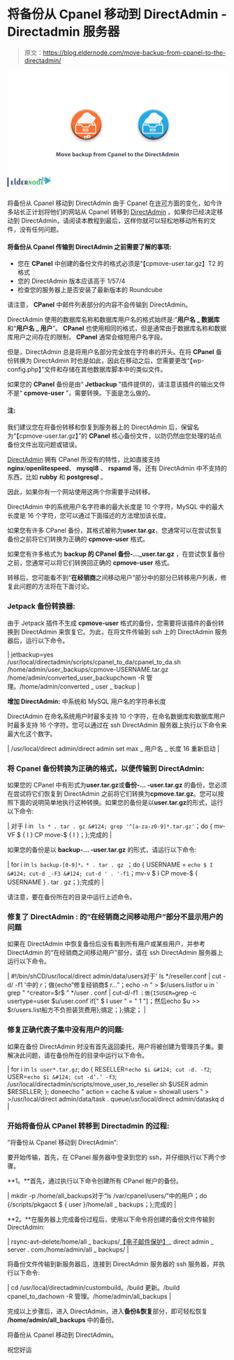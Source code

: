 # 将备份从 Cpanel 移动到 DirectAdmin - Directadmin 服务器

> 原文：<https://blog.eldernode.com/move-backup-from-cpanel-to-the-directadmin/>

![Move backup from Cpanel to the DirectAdmin](img/433a49e865511853fa6b5e5ff458a1ba.png)

将备份从 Cpanel 移动到 DirectAdmin 由于 Cpanel 在[许可](http://eldernode.com/vps-hosting/)方面的变化，如今许多站长正计划将他们的网站从 Cpanel 转移到 [DirectAdmin](https://blog.eldernode.com/tag/direct-admin/) 。如果你已经决定移动到 DirectAdmin，请阅读本教程到最后，这样你就可以轻松地移动所有的文件，没有任何问题。

#### **将备份从 Cpanel 传输到 DirectAdmin 之前需要了解的事项:**

*   您在 **CPanel** 中创建的备份文件的格式必须是“【cpmove-user.tar.gz】T2 的格式
*   您的 DirectAdmin 版本应该高于 1/57/4
*   检查您的服务器上是否安装了最新版本的 Roundcube

请注意， **CPanel** 中邮件列表部分的内容不会传输到 DirectAdmin。

DirectAdmin 使用的数据库名称和数据库用户名的格式始终是:“**用户名 _ 数据库**和“**用户名 _ 用户**”。 **CPanel** 也使用相同的格式，但是通常由于数据库名称和数据库用户之间存在的限制， **CPanel** 通常会缩短用户名字段。

但是，DirectAdmin 总是将用户名部分完全放在字符串的开头。在将 **CPanel** 备份转换为 DirectAdmin 时也是如此，因此在移动之后，您需要更改“【wp-config.php】”文件和存储在其他数据库脚本中的类似文件。

如果您的 **CPanel** 备份是由“ **Jetbackup** ”插件提供的，请注意该插件的输出文件不是“ **cpmove-user** ”，需要转换。下面是怎么做的。

#### 注:

我们建议您在将备份转移和恢复到服务器上的 DirectAdmin 后，保留名为“【cpmove-user.tar.gz】”的 **CPanel** 核心备份文件，以防仍然由您处理的站点备份文件出现问题或错误。

[DirectAdmin](https://www.directadmin.com/) 拥有 CPanel 所没有的特性，比如直接支持**nginx**/**openlitespeed**、 **mysql8** 、 **rspamd** 等。还有 DirectAdmin 中不支持的东西，比如 **rubby** 和 **postgresql** 。

因此，如果你有一个网站使用这两个你需要手动转移。

DirectAdmin 中的系统用户名字符串的最大长度是 10 个字符，MySQL 中的最大长度是 16 个字符，您可以通过下面描述的方法增加该长度。

如果您有许多 CPanel 备份，其格式被称为**user.tar.gz**，您通常可以在尝试恢复备份之前将它们转换为正确的 **cpmove-user** 格式。

如果您有许多格式为 **backup 的 CPanel 备份-…_user.tar.gz** ，在尝试恢复备份之前，您通常可以将它们转换回正确的 **cpmove-user** 格式。

转移后，您可能看不到“**在经销商**之间移动用户”部分中的部分已转移用户列表，修复此问题的方法将在下面讨论。

### **Jetpack 备份转换器:**

由于 Jetpack 插件不生成 **cpmove-user** 格式的备份，您需要将该插件的备份转换到 DirectAdmin 来恢复它。为此，在将文件传输到 ssh 上的 DirectAdmin 服务器后，运行以下命令。

| jetbackup=yes /usr/local/directadmin/scripts/cpanel_to_da/cpanel_to_da.sh /home/admin/user_backups/cpmove-USERNAME.tar.gz /home/admin/converted_user_backupchown -R 管理。/home/admin/converted _ user _ backup |

**增加 DirectAdmin:** 中系统和 MySQL 用户名的字符串长度

DirectAdmin 在命名系统用户时最多支持 10 个字符，在命名数据库和数据库用户时最多支持 16 个字符。您可以通过在 ssh DirectAdmin 服务器上执行以下命令来最大化这个数字。

| /usr/local/direct admin/direct admin set max _ 用户名 _ 长度 16 重新启动 |

### **将 Cpanel 备份转换为正确的格式，以便传输到 DirectAdmin:**

如果您的 CPanel 中有形式为**user.tar.gz**或**备份-… -user.tar.gz** 的备份，您必须在尝试将它们恢复到 DirectAdmin 之前将它们转换为**cpmove.tar.gz**。您可以按照下面的说明简单地执行这种转换。如果您的备份是以**user.tar.gz**的形式，运行以下命令:

| 对于 I in ` ls * . tar . gz &#124; grep '^[a-za-z0-9]*.tar.gz'`；do { mv-VF $ { I } CP move-$ { I }；};完成的 |

如果您的备份是以 **backup-… -user.tar.gz** 的形式，请运行以下命令:

| for i in `ls backup-[0-9]*。* . tar . gz `；do { USERNAME = ` echo $ I &#124; cut-d _-F3 &#124; cut-d ' . '-f1 `；mv-v $ I CP move-$ { USERNAME } . tar . gz；};完成的 |

请注意，要在备份所在的目录中运行上述命令。

### **修复了 DirectAdmin** **:** 的“在经销商之间移动用户”部分不显示用户的问题

如果在 DirectAdmin 中恢复备份后没有看到所有用户或某些用户，并参考 DirectAdmin 的“在经销商之间移动用户”部分，请在 ssh DirectAdmin 服务器上运行以下命令。

| #!/bin/shCD/usr/local/direct admin/data/users对于' ls */reseller.conf &#124; cut -d/ -f1 '中的 r；做{echo“修复经销商$ r…”；echo -n " > $r/users.listfor u in ` grep " ^creator=$r$ " */user . conf &#124; cut-d/-f1 `；做{ISUSER=`grep -c usertype=user $u/user.conf`if[" $ I user " = " 1 "]；然后echo $u >> $r/users.list船方不负担装货费用};搞定；};搞定； |

### **修复正确代表子集中没有用户的问题:**

如果在备份 DirectAdmin 时没有首先返回委托，用户将被创建为管理员子集。要解决此问题，请在备份所在的目录中运行以下命令。

| for i in `ls user*.tar.gz`; do { RESELLER=`echo $i &#124; cut -d. -f2`; USER=`echo $i &#124; cut -d’.’ -f3`; /usr/local/directadmin/scripts/move_user_to_reseller.sh $USER admin $RESELLER; }; doneecho " action = cache & value = showall users " > >/usr/local/direct admin/data/task . queue/usr/local/direct admin/dataskq d |

### **开始将备份从 CPanel 转移到 Directadmin 的过程:**

”将备份从 Cpanel 移动到 DirectAdmin”:

要开始传输，首先，在 CPanel 服务器中登录到您的 ssh，并仔细执行以下两个步骤。

**1。**首先，通过执行以下命令创建所有 CPanel 帐户的备份。

| mkdir -p /home/all_backups对于“ls /var/cpanel/users/”中的用户；do {/scripts/pkgacct $ { user }/home/all _ backups；};完成的 |

**2。**在服务器上完成备份过程后，使用以下命令将创建的备份文件传输到 DirectAdmin:

| rsync-avt–delete/home/all _ backups/[【电子邮件保护】](/cdn-cgi/l/email-protection)_ direct admin _ server . com:/home/admin/all _ backups/ |

将备份文件传输到新服务器后，连接到 DirectAdmin 服务器的 ssh 服务器，并执行以下命令:

| cd /usr/local/directadmin/custombuild。/build 更新。/build cpanel_to_dachown -R 管理。/home/admin/all_backups |

完成以上步骤后，进入 DirectAdmin，进入**备份&恢复**部分，即可轻松恢复 **/home/admin/all_backups** 中的备份。

将备份从 Cpanel 移动到 DirectAdmin。

祝您好运